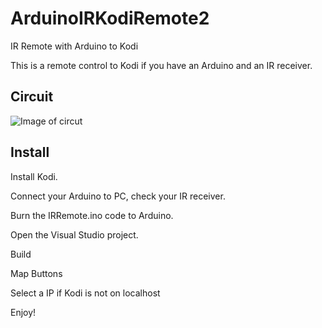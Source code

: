 # ArduinoIRKodiRemote2
IR Remote with Arduino to Kodi

This is a remote control to Kodi if you have an Arduino and an IR receiver.

## Circuit

![Image of circut](https://i.imgur.com/mCkuSiA.png)

## Install

Install Kodi.

Connect your Arduino to PC, check your IR receiver.

Burn the IRRemote.ino code to Arduino.

Open the Visual Studio project.

Build

Map Buttons

Select a IP if Kodi is not on localhost

Enjoy!
